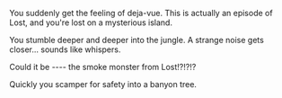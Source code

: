You suddenly get the feeling of deja-vue.  This is actually an episode of Lost, and you're lost on a mysterious island.

You stumble deeper and deeper into the jungle.  A strange noise gets closer... sounds like whispers.

Could it be ---- the smoke monster from Lost!?!?!?

Quickly you scamper for safety into a banyon tree.